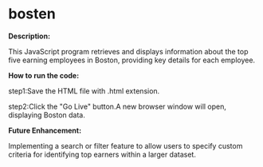 # bosten
**Description:**

This JavaScript program retrieves and displays information about the top five earning employees in Boston, providing key details for each employee.

**How to run the code:**

step1:Save the HTML file with .html extension.

step2:Click the "Go Live" button.A new browser window will open, displaying Boston data.

**Future Enhancement:**

Implementing a search or filter feature to allow users to specify custom criteria for identifying top earners within a larger dataset.
